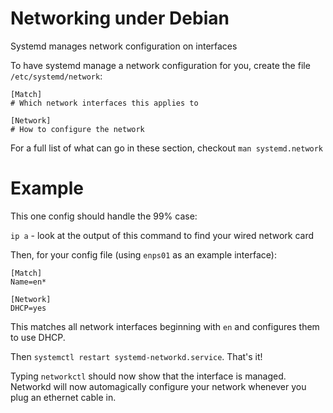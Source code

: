 # Networking under Debian

Systemd manages network configuration on interfaces

To have systemd manage a network configuration for you, create the file
`/etc/systemd/network`:

```
[Match]
# Which network interfaces this applies to

[Network]
# How to configure the network
```

For a full list of what can go in these section, checkout `man systemd.network`

# Example

This one config should handle the 99% case:

`ip a` - look at the output of this command to find your wired network card

Then, for your config file (using `enps01` as an example interface):

```
[Match]
Name=en*

[Network]
DHCP=yes
```

This matches all network interfaces beginning with `en` and configures them to
use DHCP.

Then `systemctl restart systemd-networkd.service`. That's it!

Typing `networkctl` should now show that the interface is managed. Networkd will
now automagically configure your network whenever you plug an ethernet cable
in.
